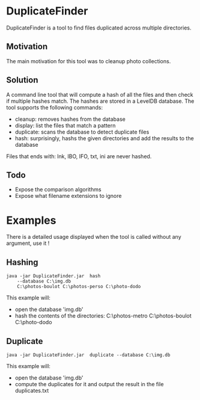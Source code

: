 # DuplicateFinder

DuplicateFinder is a tool to find files duplicated across multiple directories.

## Motivation

The main motivation for this tool was to cleanup photo collections.

## Solution

A command line tool that will compute a hash of all the files and then check if multiple hashes match.
The hashes are stored in a LevelDB database.  The tool supports the following commands:
* cleanup: removes hashes from the database
* display: list the files that match a pattern
* duplicate: scans the database to detect duplicate files
* hash: surprisingly, hashs the given directories and add the results to the database

Files that ends with: lnk, IBO, IFO, txt, ini are never hashed.

## Todo

* Expose the comparison algorithms
* Expose what filename extensions to ignore

# Examples

There is a detailed usage displayed when the tool is called without any argument, use it !

## Hashing

	java -jar DuplicateFinder.jar  hash 
		--database C:\img.db 
		C:\photos-boulot C:\photos-perso C:\photo-dodo

This example will:
* open the database 'img.db'
* hash the contents of the directories: C:\photos-metro C:\photos-boulot C:\photo-dodo

## Duplicate

	java -jar DuplicateFinder.jar  duplicate --database C:\img.db

This example will:
* open the database 'img.db'
* compute the duplicates for it and output the result in the file duplicates.txt
